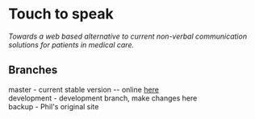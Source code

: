 # Touch to speak
_Towards a web based alternative to current non-verbal communication solutions for patients in medical care._

## Branches
master - current stable version -- online [here](https://kerianvaraine.github.io/Touch-to-speak-v2/) <br>
development - development branch, make changes here <br>
backup - Phil's original site <br>
